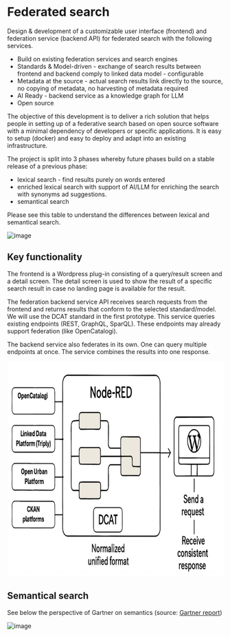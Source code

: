 # Federated search

Design & development of a customizable user interface (frontend) and federation service (backend API) for federated search with the following services.

- Build on existing federation services and search engines
- Standards & Model-driven - exchange of search results between frontend and backend comply to linked data model - configurable
- Metadata at the source - actual search results link directly to the source, no copying of metadata, no harvesting of metadata required
- AI Ready - backend service as a knowledge graph for LLM
- Open source

The objective of this development is to deliver a rich solution that helps people in setting up of a federative search based on open source software with a minimal dependency of developers or specific applications. It is easy to setup (docker) and easy to deploy and adapt into an existing infrastructure.

The project is split into 3 phases whereby future phases build on a stable release of a previous phase:

- lexical search - find results purely on words entered
- enriched lexical search with support of AI/LLM for enriching the search with synonyms ad suggestions.
- semantical search 

Please see this table to understand the differences between lexical and semantical search.

<img width="903" height="217" alt="image" src="https://github.com/user-attachments/assets/2032a868-ef46-4a13-ab49-51af14293c76" />

## Key functionality 

The frontend is a Wordpress plug-in consisting of a query/result screen and a detail screen. The detail screen is used to show the result of a specific search result in case no landing page is available for the result.

The federation backend service API receives search requests from the frontend and returns results that conform to the selected standard/model. We will use the DCAT standard in the first prototype. This service queries existing endpoints (REST, GraphQL, SparQL). These endpoints may already support federation (like OpenCatalogi). 

The backend service also federates in its own. One can query multiple endpoints at once. The service combines the results into one response. 

<img width="800" height="500" alt="federated search diagram" src="https://github.com/data-ambassade/federatedsearch/blob/main/context%20diagram.png" />

## Semantical search

See below the perspective of Gartner on semantics (source: [Gartner report](https://github.com/data-ambassade/federatedsearch/blob/f4a188ab3a5c314f6362b3722eb76be0d68059cb/Gartner%20-%20datacatalog%20-%20metadatamanagement%20-%203834620-13613998.pdf))

<img width="1391" height="777" alt="image" src="https://github.com/user-attachments/assets/f096a17c-57ef-4132-93c5-31cfd3c0d46a" />

